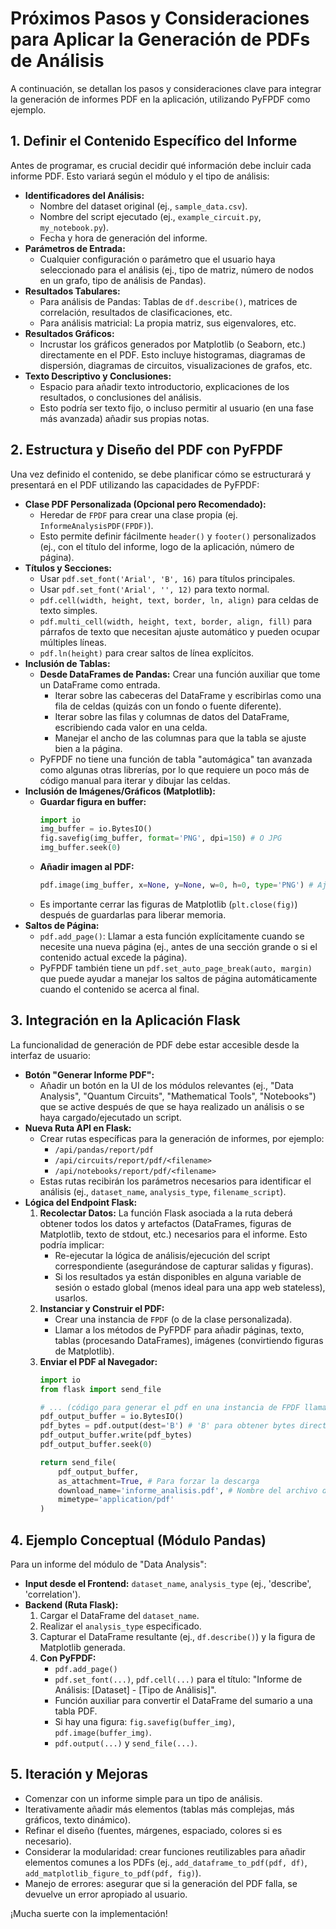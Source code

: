 # Próximos Pasos y Consideraciones para Aplicar la Generación de PDFs de Análisis

A continuación, se detallan los pasos y consideraciones clave para integrar la generación de informes PDF en la aplicación, utilizando PyFPDF como ejemplo.

## 1. Definir el Contenido Específico del Informe

Antes de programar, es crucial decidir qué información debe incluir cada informe PDF. Esto variará según el módulo y el tipo de análisis:

*   **Identificadores del Análisis:**
    *   Nombre del dataset original (ej., `sample_data.csv`).
    *   Nombre del script ejecutado (ej., `example_circuit.py`, `my_notebook.py`).
    *   Fecha y hora de generación del informe.
*   **Parámetros de Entrada:**
    *   Cualquier configuración o parámetro que el usuario haya seleccionado para el análisis (ej., tipo de matriz, número de nodos en un grafo, tipo de análisis de Pandas).
*   **Resultados Tabulares:**
    *   Para análisis de Pandas: Tablas de `df.describe()`, matrices de correlación, resultados de clasificaciones, etc.
    *   Para análisis matricial: La propia matriz, sus eigenvalores, etc.
*   **Resultados Gráficos:**
    *   Incrustar los gráficos generados por Matplotlib (o Seaborn, etc.) directamente en el PDF. Esto incluye histogramas, diagramas de dispersión, diagramas de circuitos, visualizaciones de grafos, etc.
*   **Texto Descriptivo y Conclusiones:**
    *   Espacio para añadir texto introductorio, explicaciones de los resultados, o conclusiones del análisis.
    *   Esto podría ser texto fijo, o incluso permitir al usuario (en una fase más avanzada) añadir sus propias notas.

## 2. Estructura y Diseño del PDF con PyFPDF

Una vez definido el contenido, se debe planificar cómo se estructurará y presentará en el PDF utilizando las capacidades de PyFPDF:

*   **Clase PDF Personalizada (Opcional pero Recomendado):**
    *   Heredar de `FPDF` para crear una clase propia (ej. `InformeAnalysisPDF(FPDF)`).
    *   Esto permite definir fácilmente `header()` y `footer()` personalizados (ej., con el título del informe, logo de la aplicación, número de página).
*   **Títulos y Secciones:**
    *   Usar `pdf.set_font('Arial', 'B', 16)` para títulos principales.
    *   Usar `pdf.set_font('Arial', '', 12)` para texto normal.
    *   `pdf.cell(width, height, text, border, ln, align)` para celdas de texto simples.
    *   `pdf.multi_cell(width, height, text, border, align, fill)` para párrafos de texto que necesitan ajuste automático y pueden ocupar múltiples líneas.
    *   `pdf.ln(height)` para crear saltos de línea explícitos.
*   **Inclusión de Tablas:**
    *   **Desde DataFrames de Pandas:** Crear una función auxiliar que tome un DataFrame como entrada.
        *   Iterar sobre las cabeceras del DataFrame y escribirlas como una fila de celdas (quizás con un fondo o fuente diferente).
        *   Iterar sobre las filas y columnas de datos del DataFrame, escribiendo cada valor en una celda.
        *   Manejar el ancho de las columnas para que la tabla se ajuste bien a la página.
    *   PyFPDF no tiene una función de tabla "automágica" tan avanzada como algunas otras librerías, por lo que requiere un poco más de código manual para iterar y dibujar las celdas.
*   **Inclusión de Imágenes/Gráficos (Matplotlib):**
    *   **Guardar figura en buffer:**
        ```python
        import io
        img_buffer = io.BytesIO()
        fig.savefig(img_buffer, format='PNG', dpi=150) # O JPG
        img_buffer.seek(0)
        ```
    *   **Añadir imagen al PDF:**
        ```python
        pdf.image(img_buffer, x=None, y=None, w=0, h=0, type='PNG') # Ajustar w (ancho) o h (alto) según sea necesario. Si w=0, se calcula proporcionalmente a h.
        ```
    *   Es importante cerrar las figuras de Matplotlib (`plt.close(fig)`) después de guardarlas para liberar memoria.
*   **Saltos de Página:**
    *   `pdf.add_page()`: Llamar a esta función explícitamente cuando se necesite una nueva página (ej., antes de una sección grande o si el contenido actual excede la página).
    *   PyFPDF también tiene un `pdf.set_auto_page_break(auto, margin)` que puede ayudar a manejar los saltos de página automáticamente cuando el contenido se acerca al final.

## 3. Integración en la Aplicación Flask

La funcionalidad de generación de PDF debe estar accesible desde la interfaz de usuario:

*   **Botón "Generar Informe PDF":**
    *   Añadir un botón en la UI de los módulos relevantes (ej., "Data Analysis", "Quantum Circuits", "Mathematical Tools", "Notebooks") que se active después de que se haya realizado un análisis o se haya cargado/ejecutado un script.
*   **Nueva Ruta API en Flask:**
    *   Crear rutas específicas para la generación de informes, por ejemplo:
        *   `/api/pandas/report/pdf`
        *   `/api/circuits/report/pdf/<filename>`
        *   `/api/notebooks/report/pdf/<filename>`
    *   Estas rutas recibirán los parámetros necesarios para identificar el análisis (ej., `dataset_name`, `analysis_type`, `filename_script`).
*   **Lógica del Endpoint Flask:**
    1.  **Recolectar Datos:** La función Flask asociada a la ruta deberá obtener todos los datos y artefactos (DataFrames, figuras de Matplotlib, texto de stdout, etc.) necesarios para el informe. Esto podría implicar:
        *   Re-ejecutar la lógica de análisis/ejecución del script correspondiente (asegurándose de capturar salidas y figuras).
        *   Si los resultados ya están disponibles en alguna variable de sesión o estado global (menos ideal para una app web stateless), usarlos.
    2.  **Instanciar y Construir el PDF:**
        *   Crear una instancia de `FPDF` (o de la clase personalizada).
        *   Llamar a los métodos de PyFPDF para añadir páginas, texto, tablas (procesando DataFrames), imágenes (convirtiendo figuras de Matplotlib).
    3.  **Enviar el PDF al Navegador:**
        ```python
        import io
        from flask import send_file

        # ... (código para generar el pdf en una instancia de FPDF llamada `pdf`)
        pdf_output_buffer = io.BytesIO()
        pdf_bytes = pdf.output(dest='B') # 'B' para obtener bytes directamente
        pdf_output_buffer.write(pdf_bytes)
        pdf_output_buffer.seek(0)

        return send_file(
            pdf_output_buffer,
            as_attachment=True, # Para forzar la descarga
            download_name='informe_analisis.pdf', # Nombre del archivo descargado
            mimetype='application/pdf'
        )
        ```

## 4. Ejemplo Conceptual (Módulo Pandas)

Para un informe del módulo de "Data Analysis":

*   **Input desde el Frontend:** `dataset_name`, `analysis_type` (ej., 'describe', 'correlation').
*   **Backend (Ruta Flask):**
    1.  Cargar el DataFrame del `dataset_name`.
    2.  Realizar el `analysis_type` especificado.
    3.  Capturar el DataFrame resultante (ej., `df.describe()`) y la figura de Matplotlib generada.
    4.  **Con PyFPDF:**
        *   `pdf.add_page()`
        *   `pdf.set_font(...)`, `pdf.cell(...)` para el título: "Informe de Análisis: [Dataset] - [Tipo de Análisis]".
        *   Función auxiliar para convertir el DataFrame del sumario a una tabla PDF.
        *   Si hay una figura: `fig.savefig(buffer_img)`, `pdf.image(buffer_img)`. 
        *   `pdf.output(...)` y `send_file(...)`.

## 5. Iteración y Mejoras

*   Comenzar con un informe simple para un tipo de análisis.
*   Iterativamente añadir más elementos (tablas más complejas, más gráficos, texto dinámico).
*   Refinar el diseño (fuentes, márgenes, espaciado, colores si es necesario).
*   Considerar la modularidad: crear funciones reutilizables para añadir elementos comunes a los PDFs (ej., `add_dataframe_to_pdf(pdf, df)`, `add_matplotlib_figure_to_pdf(pdf, fig)`).
*   Manejo de errores: asegurar que si la generación del PDF falla, se devuelve un error apropiado al usuario.

¡Mucha suerte con la implementación! 
